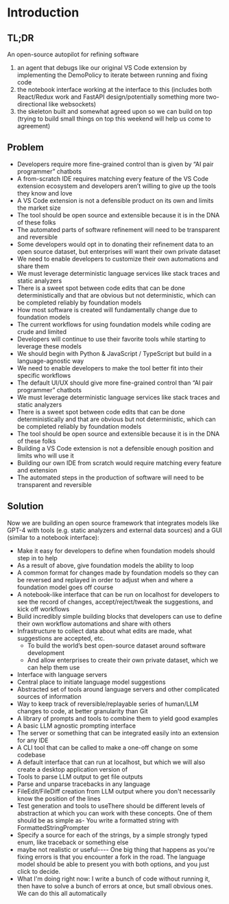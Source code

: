 # Introduction

## TL;DR

An open-source autopilot for refining software

1. an agent that debugs like our original VS Code extension by implementing the DemoPolicy to iterate between running and fixing code
2. the notebook interface working at the interface to this (includes both React/Redux work and FastAPI design/potentially something more two-directional like websockets)
3. the skeleton built and somewhat agreed upon so we can build on top (trying to build small things on top this weekend will help us come to agreement)

## Problem

- Developers require more fine-grained control than is given by “AI pair programmer” chatbots
- A from-scratch IDE requires matching every feature of the VS Code extension ecosystem and developers aren’t willing to give up the tools they know and love
- A VS Code extension is not a defensible product on its own and limits the market size
- The tool should be open source and extensible because it is in the DNA of these folks
- The automated parts of software refinement will need to be transparent and reversible
- Some developers would opt in to donating their refinement data to an open source dataset, but enterprises will want their own private dataset
- We need to enable developers to customize their own automations and share them
- We must leverage deterministic language services like stack traces and static analyzers
- There is a sweet spot between code edits that can be done deterministically and that are obvious but not deterministic, which can be completed reliably by foundation models
- How most software is created will fundamentally change due to foundation models
- The current workflows for using foundation models while coding are crude and limited
- Developers will continue to use their favorite tools while starting to leverage these models
- We should begin with Python & JavaScript / TypeScript but build in a language-agnostic way
- We need to enable developers to make the tool better fit into their specific workflows
- The default UI/UX should give more fine-grained control than “AI pair programmer” chatbots
- We must leverage deterministic language services like stack traces and static analyzers
- There is a sweet spot between code edits that can be done deterministically and that are obvious but not deterministic, which can be completed reliably by foundation models
- The tool should be open source and extensible because it is in the DNA of these folks
- Building a VS Code extension is not a defensible enough position and limits who will use it
- Building our own IDE from scratch would require matching every feature and extension
- The automated steps in the production of software will need to be transparent and reversible

## Solution

Now we are building an open source framework that integrates models like GPT-4 with tools (e.g. static analyzers and external data sources) and a GUI (similar to a notebook interface):
- Make it easy for developers to define when foundation models should step in to help
- As a result of above, give foundation models the ability to loop
- A common format for changes made by foundation models so they can be reversed and replayed in order to adjust when and where a foundation model goes off course
- A notebook-like interface that can be run on localhost for developers to see the record of changes, accept/reject/tweak the suggestions, and kick off workflows
- Build incredibly simple building blocks that developers can use to define their own workflow automations and share with others
- Infrastructure to collect data about what edits are made, what suggestions are accepted, etc.
    - To build the world’s best open-source dataset around software development
    - And allow enterprises to create their own private dataset, which we can help them use
- Interface with language servers
- Central place to initiate language model suggestions
- Abstracted set of tools around language servers and other complicated sources of information
- Way to keep track of reversible/replayable series of human/LLM changes to code, at better granularity than Git
- A library of prompts and tools to combine them to yield good examples
- A basic LLM agnostic prompting interface
- The server or something that can be integrated easily into an extension for any IDE
- A CLI tool that can be called to make a one-off change on some codebase
- A default interface that can run at localhost, but which we will also create a desktop application version of
- Tools to parse LLM output to get file outputs
- Parse and unparse tracebacks in any language
- FileEdit/FileDiff creation from LLM output where you don't necessarily know the position of the lines
- Test generation and tools to useThere should be different levels of abstraction at which you can work with these concepts. One of them should be as simple as- You write a formatted string with FormattedStringPrompter
- Specify a source for each of the strings, by a simple strongly typed enum, like traceback or something else
- maybe not realistic or useful---- One big thing that happens as you're fixing errors is that you encounter a fork in the road. The language model should be able to present you with both options, and you just click to decide.
- What I'm doing right now: I write a bunch of code without running it, then have to solve a bunch of errors at once, but small obvious ones. We can do this all automatically